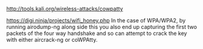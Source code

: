 http://tools.kali.org/wireless-attacks/cowpatty


https://digi.ninja/projects/wifi_honey.php
In the case of WPA/WPA2, by running airodump-ng along side this you also end up capturing the first two packets of the four way handshake and so can attempt to crack the key with either aircrack-ng or coWPAtty.
